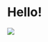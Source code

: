 # Hello!

![](http://github-profile-summary-cards.vercel.app/api/cards/profile-details?username=Trafalgar99&theme=moonlight)
